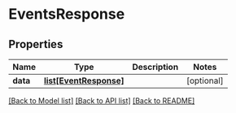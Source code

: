 # EventsResponse

## Properties
Name | Type | Description | Notes
------------ | ------------- | ------------- | -------------
**data** | [**list[EventResponse]**](EventResponse.md) |  | [optional] 

[[Back to Model list]](../README.md#documentation-for-models) [[Back to API list]](../README.md#documentation-for-api-endpoints) [[Back to README]](../README.md)


